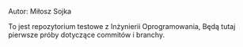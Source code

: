 Autor: Miłosz Sojka

To jest repozytorium testowe z Inżynierii Oprogramowania,
Będą tutaj pierwsze próby dotyczące commitów i branchy.